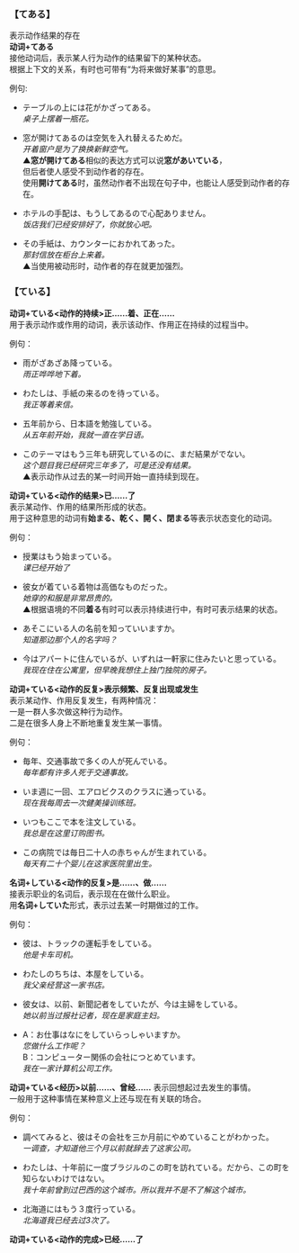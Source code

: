 ### 【てある】
表示动作结果的存在  
**动词+てある**  
接他动词后，表示某人行为动作的结果留下的某种状态。  
根据上下文的关系，有时也可带有“为将来做好某事”的意思。

例句:
+ テーブルの上には花がかざってある。  
*桌子上摆着一瓶花。*  

+ 窓が開けてあるのは空気を入れ替えるためだ。  
*开着窗户是为了换换新鲜空气。*  
▲**窓が開けてある**相似的表达方式可以说**窓があいている**，  
但后者使人感受不到动作者的存在。  
使用**開けてある**时，虽然动作者不出现在句子中，也能让人感受到动作者的存在。  

+ ホテルの手配は、もうしてあるので心配ありません。  
*饭店我们已经安排好了，你就放心吧。*  

+ その手紙は、カウンターにおかれてあった。  
*那封信放在柜台上来着。*  
▲当使用被动形时，动作者的存在就更加强烈。  

### 【ている】　　
**动词+ている<动作的持续>正……着、正在……**  
用于表示动作或作用的动词，表示该动作、作用正在持续的过程当中。  

例句：  
+ 雨がざあざあ降っている。  
*雨正哗哗地下着。*  

+ わたしは、手紙の来るのを待っている。  
*我正等着来信。*　　

+ 五年前から、日本語を勉強している。  
*从五年前开始，我就一直在学日语。*

+ このテーマはもう三年も研究しているのに、まだ結果がでない。  
*这个题目我已经研究三年多了，可是还没有结果。*  
▲表示动作从过去的某一时间开始一直持续到现在。  

**动词+ている<动作的结果>已……了**  
表示某动作、作用的结果所形成的状态。  
用于这种意思的动词有**始まる、乾く、開く、閉まる**等表示状态变化的动词。  

例句：
+ 授業はもう始まっている。  
*课已经开始了*  

+ 彼女が着ている着物は高価なものだった。  
*她穿的和服是非常昂贵的。*  
▲根据语境的不同**着る**有时可以表示持续进行中，有时可表示结果的状态。

+ あそこにいる人の名前を知っていいますか。  
*知道那边那个人的名字吗？*   

+ 今はアパートに住んでいるが、いずれは一軒家に住みたいと思っている。  
*我现在住在公寓里，但早晚我想住上独门独院的房子。*

**动词+ている<动作的反复>表示频繁、反复出现或发生**   
表示某动作、作用反复发生，有两种情况：  
一是一群人多次做这种行为动作。  
二是在很多人身上不断地重复发生某一事情。  

例句：  
+ 毎年、交通事故で多くの人が死んでいる。  
*每年都有许多人死于交通事故。*  

+ いま週に一回、エアロビクスのクラスに通っている。  
*现在我每周去一次健美操训练班。* 

+ いつもここで本を注文している。  
*我总是在这里订购图书。*  

+ この病院では毎日二十人の赤ちゃんが生まれている。  
*每天有二十个婴儿在这家医院里出生。*  

**名词+している<动作的反复>是……、做……**   
接表示职业的名词后，表示现在在做什么职业。  
用**名词+していた**形式，表示过去某一时期做过的工作。  

例句：  
+ 彼は、トラックの運転手をしている。  
*他是卡车司机。*  

+ わたしのちちは、本屋をしている。  
*我父亲经营这一家书店。*  

+ 彼女は、以前、新聞記者をしていたが、今は主婦をしている。  
*她以前当过报社记者，现在是家庭主妇。*  

+ A：お仕事はなにをしていらっしゃいますか。  
*您做什么工作呢？*  
B：コンピューター関係の会社につとめています。  
*我在一家计算机公司工作。*  

**动词+ている<经历>以前……、曾经……** 
表示回想起过去发生的事情。  
一般用于这种事情在某种意义上还与现在有关联的场合。  

例句：  
+ 調べてみると、彼はその会社を三か月前にやめていることがわかった。  
*一调查，才知道他三个月以前就辞去了这家公司。*  

+ わたしは、十年前に一度ブラジルのこの町を訪れている。だから、この町を知らないわけではない。  
*我十年前曾到过巴西的这个城市。所以我并不是不了解这个城市。*  

+ 北海道にはもう３度行っている。  
*北海道我已经去过3次了。*  

**动词+ている<动作的完成>已经……了** 




